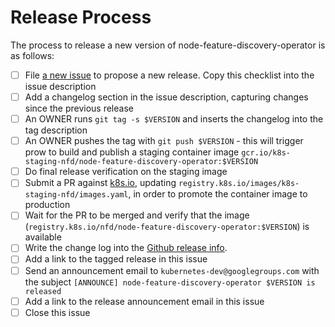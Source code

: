 # Release Process

The process to release a new version of node-feature-discovery-operator is as follows:

- [ ] File [a new issue](https://github.com/kubernetes-sigs/node-feature-discovery-operator/issues/new)
  to propose a new release. Copy this checklist into the issue description
- [ ] Add a changelog section in the issue description, capturing changes since the
  previous release
- [ ] An OWNER runs `git tag -s $VERSION` and inserts the changelog into the
  tag description
- [ ] An OWNER pushes the tag with `git push $VERSION` - this will trigger prow
  to build and publish a staging container image
  `gcr.io/k8s-staging-nfd/node-feature-discovery-operator:$VERSION`
- [ ] Do final release verification on the staging image
- [ ] Submit a PR against [k8s.io](https://github.com/kubernetes/k8s.io),
  updating `registry.k8s.io/images/k8s-staging-nfd/images.yaml`, in order to promote
  the container image to production
- [ ] Wait for the PR to be merged and verify that the image
  (`registry.k8s.io/nfd/node-feature-discovery-operator:$VERSION`) is available
- [ ] Write the change log into the
  [Github release info](https://github.com/kubernetes-sigs/node-feature-discovery-operator/releases).
- [ ] Add a link to the tagged release in this issue
- [ ] Send an announcement email to `kubernetes-dev@googlegroups.com` with the
  subject `[ANNOUNCE] node-feature-discovery-operator $VERSION is released`
- [ ] Add a link to the release announcement email in this issue
- [ ] Close this issue
